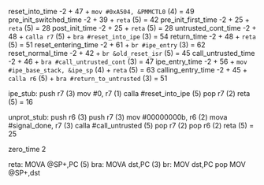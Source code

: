 reset_into_time
-2 + 47 + `mov #0xA504, &PMMCTL0` (4) = 49
pre_init_switched_time
-2 + 39 + `reta` (5) = 42
pre_init_first_time
-2 + 25 + `reta` (5) = 28
post_init_time
-2 + 25 + `reta` (5) = 28
untrusted_cont_time
-2 + 48 + `calla r7` (5) + `bra #reset_into_ipe` (3) = 54
return_time
-2 + 48 + `reta` (5) = 51
reset_entering_time
-2 + 61 + `br #ipe_entry` (3) = 62
reset_normal_time
-2 + 42 + `br &old_reset_isr` (5) = 45
call_untrusted_time
-2 + 46 + `bra #call_untrusted_cont` (3) = 47
ipe_entry_time
-2 + 56 + `mov #ipe_base_stack, &ipe_sp` (4) + `reta` (5) = 63
calling_entry_time
-2 + 45 + `calla r6` (5) + `bra #return_to_untrusted` (3) = 51

ipe_stub:
    push r7 (3)
    mov #0, r7 (1)
    calla #reset_into_ipe (5)
    pop r7 (2)
    reta (5) = 16

unprot_stub:
    push r6 (3)
    push r7 (3)
    mov #00000000b, r6 (2)
    mova #signal_done, r7 (3)
    calla #call_untrusted (5)
    pop r7 (2)
    pop r6 (2)
    reta (5) = 25


zero_time
2

reta: MOVA @SP+,PC (5)
bra: MOVA dst,PC (3)
br: MOV dst,PC
pop MOV @SP+,dst
